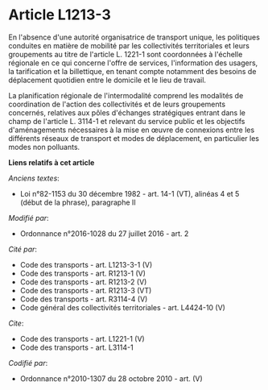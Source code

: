 # Article L1213-3

En l'absence d'une autorité organisatrice de transport unique, les politiques conduites en matière de mobilité par les
collectivités territoriales et leurs groupements au titre de l'article L. 1221-1 sont coordonnées à l'échelle régionale en ce
qui concerne l'offre de services, l'information des usagers, la tarification et la billettique, en tenant compte notamment
des besoins de déplacement quotidien entre le domicile et le lieu de travail. 

La planification régionale de l'intermodalité comprend les modalités de coordination de l'action des collectivités et de
leurs groupements concernés, relatives aux pôles d'échanges stratégiques entrant dans le champ de l'article L. 3114-1 et
relevant du service public et les objectifs d'aménagements nécessaires à la mise en œuvre de connexions entre les différents
réseaux de transport et modes de déplacement, en particulier les modes non polluants.

**Liens relatifs à cet article**

_Anciens textes_:

  - Loi n°82-1153 du 30 décembre 1982 - art. 14-1 (VT), alinéas 4 et 5 (début de la phrase), paragraphe II

_Modifié par_:

  - Ordonnance n°2016-1028 du 27 juillet 2016 - art. 2

_Cité par_:

  - Code des transports - art. L1213-3-1 (V)
  - Code des transports - art. R1213-1 (V)
  - Code des transports - art. R1213-2 (V)
  - Code des transports - art. R1213-3 (VT)
  - Code des transports - art. R3114-4 (V)
  - Code général des collectivités territoriales - art. L4424-10 (V)

_Cite_:

  - Code des transports - art. L1221-1 (V)
  - Code des transports - art. L3114-1

_Codifié par_:

  - Ordonnance n°2010-1307 du 28 octobre 2010 - art. (V)

